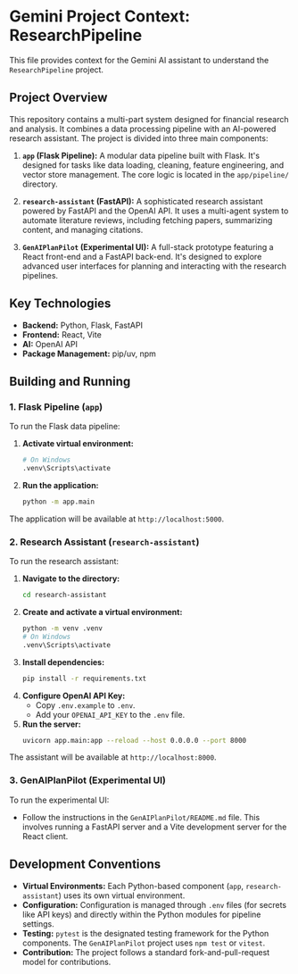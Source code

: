 # Gemini Project Context: ResearchPipeline

This file provides context for the Gemini AI assistant to understand the `ResearchPipeline` project.

## Project Overview

This repository contains a multi-part system designed for financial research and analysis. It combines a data processing pipeline with an AI-powered research assistant. The project is divided into three main components:

1.  **`app` (Flask Pipeline):** A modular data pipeline built with Flask. It's designed for tasks like data loading, cleaning, feature engineering, and vector store management. The core logic is located in the `app/pipeline/` directory.

2.  **`research-assistant` (FastAPI):** A sophisticated research assistant powered by FastAPI and the OpenAI API. It uses a multi-agent system to automate literature reviews, including fetching papers, summarizing content, and managing citations.

3.  **`GenAIPlanPilot` (Experimental UI):** A full-stack prototype featuring a React front-end and a FastAPI back-end. It's designed to explore advanced user interfaces for planning and interacting with the research pipelines.

## Key Technologies

*   **Backend:** Python, Flask, FastAPI
*   **Frontend:** React, Vite
*   **AI:** OpenAI API
*   **Package Management:** pip/uv, npm

## Building and Running

### 1. Flask Pipeline (`app`)

To run the Flask data pipeline:

1.  **Activate virtual environment:**
    ```bash
    # On Windows
    .venv\Scripts\activate
    ```
2.  **Run the application:**
    ```bash
    python -m app.main
    ```
The application will be available at `http://localhost:5000`.

### 2. Research Assistant (`research-assistant`)

To run the research assistant:

1.  **Navigate to the directory:**
    ```bash
    cd research-assistant
    ```
2.  **Create and activate a virtual environment:**
    ```bash
    python -m venv .venv
    # On Windows
    .venv\Scripts\activate
    ```
3.  **Install dependencies:**
    ```bash
    pip install -r requirements.txt
    ```
4.  **Configure OpenAI API Key:**
    *   Copy `.env.example` to `.env`.
    *   Add your `OPENAI_API_KEY` to the `.env` file.
5.  **Run the server:**
    ```bash
    uvicorn app.main:app --reload --host 0.0.0.0 --port 8000
    ```
The assistant will be available at `http://localhost:8000`.

### 3. GenAIPlanPilot (Experimental UI)

To run the experimental UI:

*   Follow the instructions in the `GenAIPlanPilot/README.md` file. This involves running a FastAPI server and a Vite development server for the React client.

## Development Conventions

*   **Virtual Environments:** Each Python-based component (`app`, `research-assistant`) uses its own virtual environment.
*   **Configuration:** Configuration is managed through `.env` files (for secrets like API keys) and directly within the Python modules for pipeline settings.
*   **Testing:** `pytest` is the designated testing framework for the Python components. The `GenAIPlanPilot` project uses `npm test` or `vitest`.
*   **Contribution:** The project follows a standard fork-and-pull-request model for contributions.
